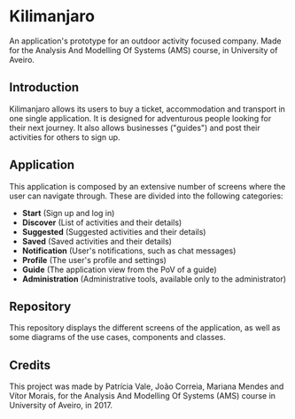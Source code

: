 # Kilimanjaro
An application's prototype for an outdoor activity focused company. Made for the Analysis And Modelling Of Systems (AMS) course, in University of Aveiro.

## Introduction
Kilimanjaro allows its users to buy a ticket, accommodation and transport in one single application. It is designed for adventurous people looking for their next journey. It also allows businesses ("guides") and post their activities for others to sign up.

## Application
This application is composed by an extensive number of screens where the user can navigate through. These are divided into the following categories:
 - **Start** (Sign up and log in)
 - **Discover** (List of activities and their details)
 - **Suggested** (Suggested activities and their details)
 - **Saved** (Saved activities and their details)
 - **Notification** (User's notifications, such as chat messages)
 - **Profile** (The user's profile and settings)
 - **Guide** (The application view from the PoV of a guide)
 - **Administration** (Administrative tools, available only to the administrator)
 
 ## Repository
 This repository displays the different screens of the application, as well as some diagrams of the use cases, components and classes.
 
 ## Credits
 This project was made by Patrícia Vale, João Correia, Mariana Mendes and Vítor Morais, for the Analysis And Modelling Of Systems (AMS) course in University of Aveiro, in 2017.
